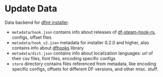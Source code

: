 # Update Data

Data backend for [dfint installer](https://github.com/dfint/installer).

- `metadata/hook.json` contains info about releases of [df-steam-hook-rs](https://github.com/dfint/df-steam-hook-rs), configs, offset files
- `metadata/hook_v2.json` metadata for installer 0.2.0 and higher, also contains info about [dfhooks](https://github.com/DFHack/dfhooks) library
- `metadata/dict.json` contains info about localization languages: url of their csv files, font files, encoding specific configs
- `store` directory contains files referenced from metadata, like encoding specific configs, offsets for different DF versions, and other misc. stuff.
